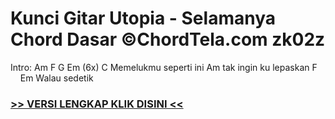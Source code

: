 
 # Kunci Gitar Utopia - Selamanya Chord Dasar ©ChordTela.com zk02z


Intro: Am F G Em (6x) C Memelukmu seperti ini Am tak ingin ku lepaskan F        Em Walau sedetik

###  <a href="https://shortlighzx.web.app?sq=Kunci Gitar Utopia - Selamanya Chord Dasar ©ChordTela.com"> >> VERSI LENGKAP KLIK DISINI << </a>
